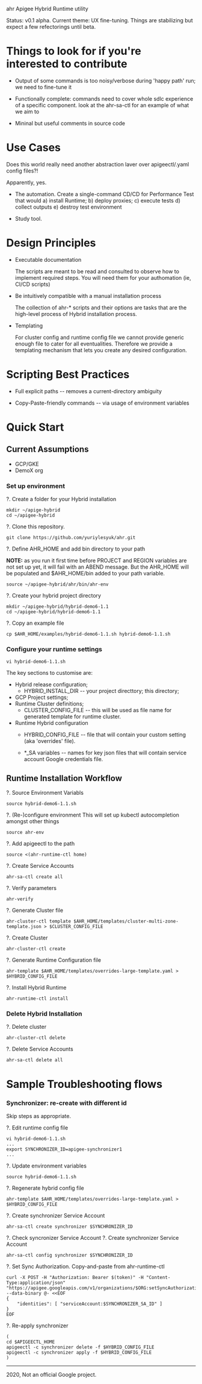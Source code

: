 ahr Apigee Hybrid Runtime utility

Status: v0.1 alpha. Current theme: UX fine-tuning. Things are stabilizing but expect a few refectorings until beta.

# Things to look for if you're interested to contribute

* Output of some commands is too noisy/verbose during 'happy path' run; we need to fine-tune it

* Functionally complete: commands need to cover whole sdlc experience of a specific component. look at the ahr-sa-ctl for an example of what we aim to

* Mininal but useful comments in source code



# Use Cases

Does this world really need another abstraction laver over apigeectl/.yaml config files?!

Apparently, yes.

* The automation. Create a single-command CD/CD for Performance Test that would a) install Runtime; b) deploy proxies; c) execute tests d) collect outputs e) destroy test environment

* Study tool. 


# Design Principles

* Executable documentation

  The scripts are meant to be read and consulted to observe how to implement required steps. You will need them for your authomation (ie, CI/CD scripts)

* Be intuitively compatible with a manual installation process

  The collection of ahr-* scripts and their options are tasks that are the high-level process of Hybrid installation process.

* Templating

  For cluster config and runtime config file we cannot provide generic enough file to cater for all eventualities. Therefore we provide a templating mechanism that lets you create any desired configuration.

# Scripting Best Practices

* Full explicit paths -- removes a current-directory ambiguity

* Copy-Paste-friendly commands -- via usage of environment variables



# Quick Start

## __Current__ Assumptions
- GCP/GKE
- DemoX org

### Set up environment

?. Create a folder for your Hybrid installation
```
mkdir ~/apige-hybrid
cd ~/apigee-hybrid
```
?. Clone this repository.
```
git clone https://github.com/yuriylesyuk/ahr.git
```
?. Define AHR_HOME and add bin directory to your path

**NOTE:** as you run it first time before PROJECT and REGION variables are not set up yet, it will fail with an ABEND message. But the AHR_HOME will be populated and $AHR_HOME/bin added to your path variable.
```
source ~/apigee-hybrid/ahr/bin/ahr-env
```
?. Create your hybrid project directory
```
mkdir ~/apigee-hybrid/hybrid-demo6-1.1
cd ~/apigee-hybrid/hybrid-demo6-1.1
````

?. Copy an example file
```
cp $AHR_HOME/examples/hybrid-demo6-1.1.sh hybrid-demo6-1.1.sh
```
### Configure your runtime settings
```
vi hybrid-demo6-1.1.sh
```

The key sections to customise are:
* Hybrid release configuration;
  * HYBRID_INSTALL_DIR -- your project directtory; this directory;
* GCP Project settings;
* Runtime Cluster definitions;
  * CLUSTER_CONFIG_FILE -- this will be used as file name for generated template for runtime cluster.
* Runtime Hybrid configuration
  * HYBRID_CONFIG_FILE -- file that will contain your custom setting (aka 'overrides' file).

  * *_SA variables -- names for key json files that will contain service account Google credentials file.

## Runtime Installation Workflow

?. Source Environment Variabls
```
source hybrid-demo6-1.1.sh
```
?. (Re-)configure environment
This will set up kubectl autocompletion amongst other things

```
source ahr-env
```

?. Add apigeectl to the path
```
source <(ahr-runtime-ctl home)
```

?. Create Service Accounts
```
ahr-sa-ctl create all
```



?. Verify parameters
```
ahr-verify
```


?. Generate Cluster file
```
ahr-cluster-ctl template $AHR_HOME/templates/cluster-multi-zone-template.json > $CLUSTER_CONFIG_FILE
```

?. Create Cluster
```
ahr-cluster-ctl create
```


?. Generate Runtime Configuration  file
```
ahr-template $AHR_HOME/templates/overrides-large-template.yaml > $HYBRID_CONFIG_FILE
```
?. Install Hybrid Runtime
```
ahr-runtime-ctl install
```



### Delete Hybrid Installation

?. Delete cluster
```
ahr-cluster-ctl delete
```

?. Delete Service Accounts
```
ahr-sa-ctl delete all
```




# Sample Troubleshooting flows

### Synchronizer: re-create with different id

Skip steps as appropriate.

?. Edit runtime config file

```
vi hybrid-demo6-1.1.sh
...
export SYNCHRONIZER_ID=apigee-synchronizer1
...
```

?. Update environment variables
```
source hybrid-demo6-1.1.sh
```

?. Regenerate hybrid config file
```
ahr-template $AHR_HOME/templates/overrides-large-template.yaml > $HYBRID_CONFIG_FILE
```

?. Create synchronizer Service Account
```
ahr-sa-ctl create synchronizer $SYNCHRONIZER_ID
```

?. Check syncronizer Service Account
?. Create synchronizer Service Account
```
ahr-sa-ctl config synchronizer $SYNCHRONIZER_ID
```

?. Set Sync Authorization. Copy-and-paste from ahr-runtime-ctl
```
curl -X POST -H "Authorization: Bearer $(token)" -H "Content-Type:application/json" "https://apigee.googleapis.com/v1/organizations/$ORG:setSyncAuthorization" --data-binary @- <<EOF
{
    "identities": [ "serviceAccount:$SYNCHRONIZER_SA_ID" ]
}
EOF
```


?. Re-apply synchronizer
```
(
cd $APIGEECTL_HOME
apigeectl -c synchronizer delete -f $HYBRID_CONFIG_FILE
apigeectl -c synchronizer apply -f $HYBRID_CONFIG_FILE
)
```



<hr>
2020, Not an official Google project.


